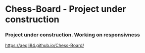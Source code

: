 # Chess-Board - **Project under construction**
### Project under construction. Working on responsivness 

https://aegli84.github.io/Chess-Board/
